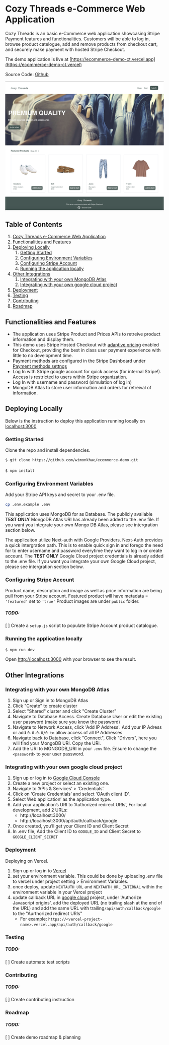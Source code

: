 # Cozy Threads e-Commerce Web Application
Cozy Threads is an basic e-Commerce web application showcasing Stripe Payment features and functionalities. Customers will be able to log in, browse product catelogue, add and remove products from checkout cart, and securely make payment with hosted Stripe Checkout.

The demo application is live at [https://ecommerce-demo-ct.vercel.app](https://ecommerce-demo-ct.vercel)

Source Code: [Github](https://github.com/wimonkhae/cozy-threads)

![Homepage](/public/images/Cozy_Threads.png)

## Table of Contents
1. [Cozy Threads e-Commerce Web Application](#cozy-threads-e-commerce-web-application)
2. [Functionalities and Features](#functionalities-and-features)
3. [Deploying Locally](#deploying-locally)
   1. [Getting Started](#getting-started)
   2. [Configuring Environment Variables](#configuring-environment-variables)
   3. [Configuring Stripe Account](#configuring-stripe-account)
   4. [Running the application locally](#running-the-application-locally)
4. [Other Integrations](#other-integrations)
   1. [Integrating with your own MongoDB Atlas](#integrating-with-your-own-mongodb-atlas)
   2. [Integrating with your own google cloud project](#integrating-with-your-own-google-cloud-project)
5. [Deployment](#deployment)
6. [Testing](#Testing)
7. [Contributing](#contributing)
8. [Roadmap](#roadmap)


## Functionalities and Features
- The application uses Stripe Product and Prices APIs to retreive product information and display them.
- This demo uses Stripe Hosted Checkout with [adaptive pricing](https://dashboard.stripe.com/settings/adaptive-pricing) enabled for Checkout, providing the best in class user payment experience with little to no development time. 
- Payment methods are configured in the Stripe Dashboard under [Payment methods settngs](https://dashboard.stripe.com/test/settings/payment_methods)
- Log In with Stripe google account for quick access (for internal Stripe!). Access is restricted to users within Stripe organization.
- Log In with username and password (simulation of log in)
- MongoDB Atlas to store user information and orders for retreival of information.

## Deploying Locally

Below is the instruction to deploy this application running locally on [localhost:3000](http://localhost:3000/)

### Getting Started

Clone the repo and install dependencies.
```bash
$ git clone https://github.com/wimonkhae/ecommerce-demo.git

$ npm install
```
### Configuring Environment Variables
Add your Stripe API keys and secret to your .env file.
```bash
cp .env.example .env
```
This application uses MongoDB for as Database. The publicly available **TEST ONLY** MongoDB Atlas URI has already been added to the .env file. If you want you integrate your own Mongo DB Atlas, please see intergration section below.

The applicaiton utilize Next-auth with Google Providers. Next-Auth provides a quick intergration path. This is to enable quick sign in and forego the need for to enter username and password everytime they want to log in or create account. The **TEST ONLY**  Google Cloud project credentials is already added to the .env file. If you want you integrate your own Google Cloud project, please see intergration section below.


### Configuring Stripe Account
Product name, description and image as well as price information are being pull from your Stripe account. 
Featured product will have metadata = `'featured'` set to `'true'`
Product images are under `public` folder.

##### *TODO:* 
[ ] Create a `setup.js` script to populate Stripe Account product catalogue.

### Running the application locally
```bash
$ npm run dev
```
Open [http://localhost:3000](http://localhost:3000) with your browser to see the result.


## Other Integrations

### Integrating with your own MongoDB Atlas
1. Sign up or Sign in to MongoDB Atlas
2. Click "Create" to create cluster
3. Select "Shared" cluster and click "Create Cluster"
4. Navigate to Database Access. Create Database User or edit the existing user password (make sure you know the password)
5. Navigate to Network Access, click 'Add IP Address'. Add your IP Adress or add `0.0.0.0/0 to` allow access of all IP Addresses
6. Navigate back to Database, click "Connect", Click "Drivers", here you will find your MongoDB URI. Copy the URI.
7. Add the URI to MONGODB_URI in your `.env` file. Ensure to change the `<password>` to your user password.


### Integrating with your own google cloud project
1. Sign up or log in to [Google Cloud Console](https://console.cloud.google.com/)
2. Create a new project or select an existing one.
3. Navigate to ‘APIs & Services’ > ‘Credentials’.
4. Click on ‘Create Credentials’ and select ‘OAuth client ID’.
5. Select Web application’ as the application type.
6. Add your application’s URI to ‘Authorized redirect URIs’, For local development, add 2 URLs:
    + http://localhost:3000/ 
    + http://localhost:3000/api/auth/callback/google 
7. Once created, you’ll get your Client ID and Client Secret
8. In .env file, Add the Client ID to `GOOGLE_ID` and Client Secret to `GOOGLE_CLIENT_SECRET`


### Deployment
Deploying on Vercel. 
1. Sign up or log in to [Vercel](https://vercel.com/)
2. set your environment variable. This could be done by uploading .env file to vercel under project setting > Environment Variables.
3. once deploy, update `NEXTAUTH_URL` and `NEXTAUTH_URL_INTERNAL` within the environment variable in your Vercel project
4. update callback URL in [google cloud](https://console.cloud.google.com/) project, under 'Authorize Javascript origins', add the deployed URL (no trailing slash at the end of the URL) and add the same URL with trailing`/api/auth/callback/google` to the "Aurthorized redirect URIs" 
    + For example: `https://<vercel-project-name>.vercel.app/api/auth/callback/google`

### Testing
##### *TODO:* 
[ ] Create automate test scripts


### Contributing
##### *TODO:* 
[ ] Create contributing instruction


### Roadmap
##### *TODO:* 
[ ] Create demo roadmap & planning

